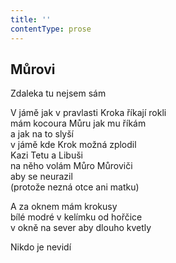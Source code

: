 ```yaml
---
title: ''
contentType: prose
---
```


## Můrovi

Zdaleka tu nejsem sám

V jámě jak v pravlasti Kroka říkají rokli  
mám kocoura Můru jak mu říkám  
a jak na to slyší  
v jámě kde Krok možná zplodil  
Kazi Tetu a Libuši  
na něho volám Můro Můroviči  
aby se neurazil  
(protože nezná otce ani matku)

A za oknem mám krokusy  
bílé modré v kelímku od hořčice  
v okně na sever aby dlouho kvetly

Nikdo je nevidí
